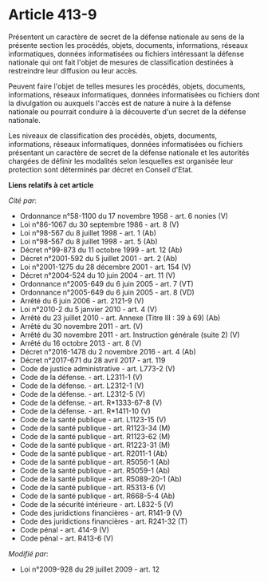 # Article 413-9

Présentent un caractère de secret de la défense nationale au sens de la présente section les procédés, objets, documents,
informations, réseaux informatiques, données informatisées ou fichiers intéressant la défense nationale qui ont fait l'objet
de mesures de classification destinées à restreindre leur diffusion ou leur accès. 

Peuvent faire l'objet de telles mesures les procédés, objets, documents, informations, réseaux informatiques, données
informatisées ou fichiers dont la divulgation ou auxquels l'accès est de nature à nuire à la défense nationale ou pourrait
conduire à la découverte d'un secret de la défense nationale. 

Les niveaux de classification des procédés, objets, documents, informations, réseaux informatiques, données informatisées ou
fichiers présentant un caractère de secret de la défense nationale et les autorités chargées de définir les modalités selon
lesquelles est organisée leur protection sont déterminés par décret en Conseil d'Etat.

**Liens relatifs à cet article**

_Cité par_:

  - Ordonnance n°58-1100 du 17 novembre 1958 - art. 6 nonies (V)
  - Loi n°86-1067 du 30 septembre 1986 - art. 8 (V)
  - Loi n°98-567 du 8 juillet 1998 - art. 1 (Ab)
  - Loi n°98-567 du 8 juillet 1998 - art. 5 (Ab)
  - Décret n°99-873 du 11 octobre 1999 - art. 12 (Ab)
  - Décret n°2001-592 du 5 juillet 2001 - art. 2 (Ab)
  - Loi n°2001-1275 du 28 décembre 2001 - art. 154 (V)
  - Décret n°2004-524 du 10 juin 2004 - art. 11 (V)
  - Ordonnance n°2005-649 du 6 juin 2005 - art. 7 (VT)
  - Ordonnance n°2005-649 du 6 juin 2005 - art. 8 (VD)
  - Arrêté du 6 juin 2006 - art. 2121-9 (V)
  - Loi n°2010-2 du 5 janvier 2010 - art. 4 (V)
  - Arrêté du 23 juillet 2010 - art. Annexe (Titre III : 39 à 69) (Ab)
  - Arrêté du 30 novembre 2011 - art. (V)
  - Arrêté du 30 novembre 2011 - art. Instruction générale (suite 2) (V)
  - Arrêté du 16 octobre 2013 - art. 8 (V)
  - Décret n°2016-1478 du 2 novembre 2016 - art. 4 (Ab)
  - Décret n°2017-671 du 28 avril 2017 - art. 119
  - Code de justice administrative - art. L773-2 (V)
  - Code de la défense. - art. L2311-1 (V)
  - Code de la défense. - art. L2312-1 (V)
  - Code de la défense. - art. L2312-5 (V)
  - Code de la défense. - art. R*1333-67-8 (V)
  - Code de la défense. - art. R*1411-10 (V)
  - Code de la santé publique - art. L1123-15 (V)
  - Code de la santé publique - art. R1123-34 (M)
  - Code de la santé publique - art. R1123-62 (M)
  - Code de la santé publique - art. R1223-31 (M)
  - Code de la santé publique - art. R2011-1 (Ab)
  - Code de la santé publique - art. R5056-1 (Ab)
  - Code de la santé publique - art. R5059-1 (Ab)
  - Code de la santé publique - art. R5089-20-1 (Ab)
  - Code de la santé publique - art. R5313-6 (V)
  - Code de la santé publique - art. R668-5-4 (Ab)
  - Code de la sécurité intérieure - art. L832-5 (V)
  - Code des juridictions financières - art. R141-9 (V)
  - Code des juridictions financières - art. R241-32 (T)
  - Code pénal - art. 414-9 (V)
  - Code pénal - art. R413-6 (V)

_Modifié par_:

  - Loi n°2009-928 du 29 juillet 2009 - art. 12

